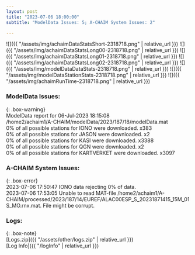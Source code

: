 ```yaml
---
layout: post
title: "2023-07-06 18:00:00"
subtitle: "ModelData Issues: 5; A-CHAIM System Issues: 2"

---
```


![]({{ "/assets/img/achaimDataStatsShort-2318718.png" | relative_url }})
![]({{ "/assets/img/achaimDataStatsLong00-2318718.png" | relative_url }})
![]({{ "/assets/img/achaimDataStatsLong01-2318718.png" | relative_url }})
![]({{ "/assets/img/achaimDataStatsLong02-2318718.png" | relative_url }})
![]({{ "/assets/img/modelDataDataStats-2318718.png" | relative_url }})
![]({{ "/assets/img/modelDataStationStats-2318718.png" | relative_url }})
![]({{ "/assets/img/achaimRunTime-2318718.png" | relative_url }})


### ModelData Issues:  
  
{: .box-warning}  
 ModelData report for 06-Jul-2023 18:15:08   
 /home2/achaim1/A-CHAIM/modelData/2023/187/18/modelData.mat   
 0% of all possible stations for IONO were downloaded. x383   
 0% of all possible stations for JASON were downloaded. x2   
 0% of all possible stations for KASI were downloaded. x3388   
 0% of all possible stations for QGN were downloaded. x2   
 0% of all possible stations for KARTVERKET were downloaded. x3097   
  
### A-CHAIM System Issues:  
  
{: .box-error}  
2023-07-06 17:50:47 IONO data rejecting 0% of data.  
2023-07-06 17:53:05 Unable to read MAT-file /home2/achaim1/A-CHAIM/processed/2023/187/14/EUREF/ALAC00ESP_S_20231871415_15M_01S_MO.rnx.mat. File might be corrupt.  

### Logs:  
  
{: .box-note}  
[Logs.zip]({{ "/assets/other/logs.zip" | relative_url }})  
[Log Info]({{ "/logInfo" | relative_url }})  
